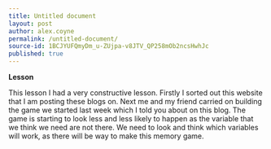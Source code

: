 ```yaml
---
title: Untitled document
layout: post
author: alex.coyne
permalink: /untitled-document/
source-id: 1BCJYUFQmyDm_u-ZUjpa-v8JTV_QP258mOb2ncsHwhJc
published: true
---
```

**Lesson**

This lesson I had a very constructive lesson. Firstly I sorted out this website that I am posting these blogs on. Next me and my friend carried on building the game we started last week which I told you about on this blog. The game is starting to look less and less likely to happen as the variable that we think we need are not there. We need to look and think which variables will work, as there will be way to make this memory game.

